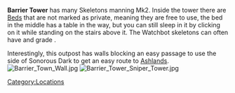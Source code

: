 **Barrier Tower** has many [](Upgraded_Watchbot.md) Skeletons manning [](Harpoon_Turret.md) Mk2. Inside the tower there are
[Beds](Bed.md "wikilink") that are not marked as private, meaning they are
free to use, the bed in the middle has a table in the way, but you can
still sleep in it by clicking on it while standing on the stairs above
it. The Watchbot skeletons can often have and grade [](Eagle's_Cross.md).

Interestingly, this outpost has walls blocking an easy passage to use
the side of Sonorous Dark to get an easy route to
[Ashlands](Ashlands.md "wikilink").
![](Barrier_Town_Wall.jpg "Barrier_Town_Wall.jpg")
![](Barrier_Tower_Sniper_Tower.jpg "Barrier_Tower_Sniper_Tower.jpg")

[Category:Locations](Category:Locations "wikilink")
